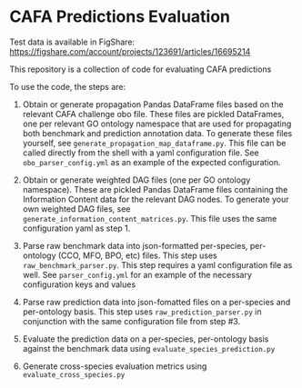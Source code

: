 
# CAFA Predictions Evaluation 

Test data is available in FigShare: https://figshare.com/account/projects/123691/articles/16695214

This repository is a collection of code for evaluating CAFA predictions

To use the code, the steps are:
1. Obtain or generate propagation Pandas DataFrame files based on the relevant CAFA challenge obo file. These files are pickled
DataFrames, one per relevant GO ontology namespace that are used for propagating both benchmark and prediction annotation data.
To generate these files yourself, see `generate_propagation_map_dataframe.py`. This file can be called directly from the
   shell with a yaml configuration file. See `obo_parser_config.yml` as an example of the expected configuration.

2. Obtain or generate weighted DAG files (one per GO ontology namespace). These are pickled Pandas DataFrame files containing
the Information Content data for the relevant DAG nodes. To generate your own weighted DAG files, see `generate_information_content_matrices.py`. 
   This file uses the same configuration yaml as step 1.

3. Parse raw benchmark data into json-formatted per-species, per-ontology (CCO, MFO, BPO, etc) files.
This step uses `raw_benchmark_parser.py`. This step requires a yaml configuration file as well. See `parser_config.yml` for 
   an example of the necessary configuration keys and values
   
4. Parse raw prediction data into json-fomatted files on a per-species and per-ontology basis.
This step uses `raw_prediction_parser.py` in conjunction with the same configuration file from step #3. 
   
5. Evaluate the prediction data on a per-species, per-ontology basis against the benchmark data using `evaluate_species_prediction.py`

6. Generate cross-species evaluation metrics using `evaluate_cross_species.py`
